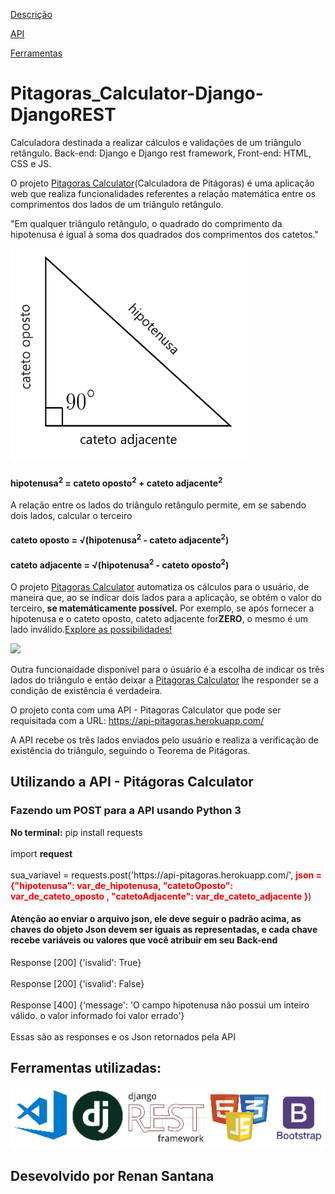 <div>
<p><a href="#descrição">Descrição</a></p>
<p><a href="#api">API</a></p>
<p><a href="#ferramentas">Ferramentas</a></p>
</div>
    <div id="titulo e apresentação">
        <h1>Pitagoras_Calculator-Django-DjangoREST</h1>
        <p>Calculadora destinada a realizar cálculos e validações de um triângulo retângulo. Back-end: Django e Django rest framework, Front-end: HTML, CSS e JS.</p> 
    </div>
    <div id="descrição">
        <p>O projeto <a href="https://pitagoras-calculator.herokuapp.com/" target="_blank"> Pitagoras Calculator</a>(Calculadora de Pitágoras) é uma aplicação web que realiza funcionalidades referentes a relação matemática entre os comprimentos dos lados de um triângulo retângulo.</p>
        <p>"Em qualquer triângulo retângulo, o quadrado do comprimento da hipotenusa é igual à soma dos quadrados dos comprimentos dos catetos."</p>
    <div id="imagem">
        <img src="./triângulo retângulo.png">
    </div>
        <h4>
            hipotenusa<sup>2</sup> = cateto oposto<sup>2</sup> + cateto adjacente<sup>2</sup>
        </h4>
        <p>A relação entre os lados do triângulo retângulo permite, em se sabendo dois lados, calcular o terceiro</p>
        <h4>cateto oposto =  &radic;(hipotenusa<sup>2</sup> - cateto adjacente<sup>2</sup>) </h4>
        <h4>cateto adjacente =  &radic;(hipotenusa<sup>2</sup> - cateto oposto<sup>2</sup>) </h4>
        <p>O projeto <a href="https://pitagoras-calculator.herokuapp.com/" target="_blank"> Pitagoras Calculator</a> automatiza os cálculos para o usuário, de maneira que, ao se indicar dois lados para a aplicação, se obtém o valor do terceiro, <strong>se matemáticamente possível.</strong> Por exemplo, se após fornecer a hipotenusa e o cateto oposto, cateto adjacente for<strong>ZERO</strong>, o mesmo é um lado inválido.<a href="https://pitagoras-calculator.herokuapp.com/" target="_blank">Explore as possibilidades!</a></p>  
    <div>
        <a href="https://pitagoras-calculator.herokuapp.com/" target="_blank"><img src="./calculadora pitágoras.png"></a>
    </div>
        <p>Outra funcionaidade disponível para o úsuário é a escolha de indicar os três lados do triângulo e então deixar a <a href="https://pitagoras-calculator.herokuapp.com/" target="_blank"> Pitagoras Calculator</a> lhe responder se a condição de existência é verdadeira.</p>
        <p>O projeto conta com uma API - Pitagoras Calculator que pode ser requisitada com a URL: <a href="https://api-pitagoras.herokuapp.com/" target="_blank">https://api-pitagoras.herokuapp.com/ </a></p>
        <p>A API recebe os três lados enviados pelo usuário e realiza a verificação de existência do triângulo, seguindo o Teorema de Pitágoras.</p>
</div>
<div id="api">
    <h2>Utilizando a API - Pitágoras Calculator</h2>
    <h3>Fazendo um POST para a API usando Python 3</h3>
    <p>
        <strong>No terminal:</strong> pip install requests<br><br>
        import <strong>request</strong><br><br>
        sua_variavel = requests.post('https://api-pitagoras.herokuapp.com/', <strong style="color: red ;">json = {"hipotenusa": var_de_hipotenusa, "catetoOposto": var_de_cateto_oposto , "catetoAdjacente": var_de_cateto_adjacente }</strong>)<br>
        <h4>Atenção ao enviar o arquivo json, ele deve seguir o padrão acima, as chaves do objeto Json devem ser iguais as representadas, e cada chave recebe variáveis ou valores que você atribuir em seu Back-end</h4>
    </p>
    <p>
        Response [200]
        {'isvalid': True}<br><br>
        Response [200]
        {'isvalid': False}<br><br>
        Response [400]
        {'message': 'O campo hipotenusa não possui um inteiro válido. o valor informado foi valor errado'}<br><br>
        Essas são as responses e os Json retornados pela API
    </p>
</div>
<div id="ferramentas">
    <h2>Ferramentas utilizadas: </h2>
    <div>
        <img src="./ferramentas.png">
    </div>
</div>
<h2>Desevolvido por Renan Santana</h2>



